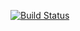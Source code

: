 [![Build Status](https://travis-ci.org/AndranikMikhailyan/ticket-manager.svg?branch=master)](https://travis-ci.org/AndranikMikhailyan/ticket-manager)



